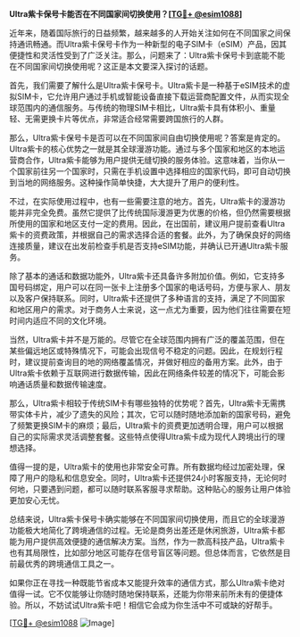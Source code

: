 **Ultra紫卡保号卡能否在不同国家间切换使用？[[TG💪+ @esim1088](https://t.me/s/esim1088)]**

近年来，随着国际旅行的日益频繁，越来越多的人开始关注如何在不同国家之间保持通讯畅通。而Ultra紫卡保号卡作为一种新型的电子SIM卡（eSIM）产品，因其便捷性和灵活性受到了广泛关注。那么，问题来了：Ultra紫卡保号卡到底能不能在不同国家间切换使用呢？这正是本文要深入探讨的话题。

首先，我们需要了解什么是Ultra紫卡保号卡。Ultra紫卡是一种基于eSIM技术的虚拟SIM卡，它允许用户通过手机或智能设备直接下载运营商配置文件，从而实现全球范围内的通信服务。与传统的物理SIM卡相比，Ultra紫卡具有体积小、重量轻、无需更换卡片等优点，非常适合经常需要跨国旅行的人群。

那么，Ultra紫卡保号卡是否可以在不同国家间自由切换使用呢？答案是肯定的。Ultra紫卡的核心优势之一就是其全球漫游功能。通过与多个国家和地区的本地运营商合作，Ultra紫卡能够为用户提供无缝切换的服务体验。这意味着，当你从一个国家前往另一个国家时，只需在手机设置中选择相应的国家代码，即可自动切换到当地的网络服务。这种操作简单快捷，大大提升了用户的便利性。

不过，在实际使用过程中，也有一些需要注意的地方。首先，Ultra紫卡的漫游功能并非完全免费。虽然它提供了比传统国际漫游更为优惠的价格，但仍然需要根据所使用的国家和地区支付一定的费用。因此，在出国前，建议用户提前查看Ultra紫卡的资费政策，并根据自己的需求选择合适的套餐。此外，为了确保良好的网络连接质量，建议在出发前检查手机是否支持eSIM功能，并确认已开通Ultra紫卡服务。

除了基本的通话和数据功能外，Ultra紫卡还具备许多附加价值。例如，它支持多国号码绑定，用户可以在同一张卡上注册多个国家的电话号码，方便与家人、朋友以及客户保持联系。同时，Ultra紫卡还提供了多种语言的支持，满足了不同国家和地区用户的需求。对于商务人士来说，这一点尤为重要，因为他们往往需要在短时间内适应不同的文化环境。

当然，Ultra紫卡并不是万能的。尽管它在全球范围内拥有广泛的覆盖范围，但在某些偏远地区或特殊情况下，可能会出现信号不稳定的问题。因此，在规划行程时，建议提前查询目的地的网络覆盖情况，并做好相应的备用方案。此外，由于Ultra紫卡依赖于互联网进行数据传输，因此在网络条件较差的情况下，可能会影响通话质量和数据传输速度。

那么，Ultra紫卡相较于传统SIM卡有哪些独特的优势呢？首先，Ultra紫卡无需携带实体卡片，减少了遗失的风险；其次，它可以随时随地添加新的国家号码，避免了频繁更换SIM卡的麻烦；最后，Ultra紫卡的资费更加透明合理，用户可以根据自己的实际需求灵活调整套餐。这些特点使得Ultra紫卡成为现代人跨境出行的理想选择。

值得一提的是，Ultra紫卡的使用也非常安全可靠。所有数据均经过加密处理，保障了用户的隐私和信息安全。同时，Ultra紫卡还提供24小时客服支持，无论何时何地，只要遇到问题，都可以随时联系客服寻求帮助。这种贴心的服务让用户体验更加安心无忧。

总结来说，Ultra紫卡保号卡确实能够在不同国家间切换使用，而且它的全球漫游功能极大地简化了跨境通信的过程。无论是商务出差还是休闲旅游，Ultra紫卡都能为用户提供高效便捷的通信解决方案。当然，作为一款高科技产品，Ultra紫卡也有其局限性，比如部分地区可能存在信号盲区等问题。但总体而言，它依然是目前最优秀的跨境通信工具之一。

如果你正在寻找一种既能节省成本又能提升效率的通信方式，那么Ultra紫卡绝对值得一试。它不仅能够让你随时随地保持联系，还能为你带来前所未有的便捷体验。所以，不妨试试Ultra紫卡吧！相信它会成为你生活中不可或缺的好帮手。

[[TG💪+ @esim1088](https://t.me/s/esim1088) ![Image](https://i.postimg.cc/4NQfJmqS/Snipaste-2025-05-13-00-14-12.png)]